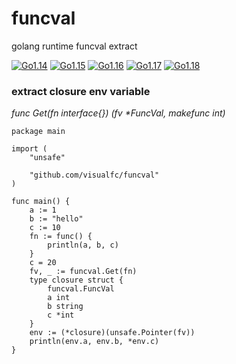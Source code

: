 # funcval
golang runtime funcval extract

[![Go1.14](https://github.com/visualfc/funcval/workflows/Go1.14/badge.svg)](https://github.com/visualfc/funcval/actions?query=workflow%3AGo1.14)
[![Go1.15](https://github.com/visualfc/funcval/workflows/Go1.15/badge.svg)](https://github.com/visualfc/funcval/actions?query=workflow%3AGo1.15)
[![Go1.16](https://github.com/visualfc/funcval/workflows/Go1.16/badge.svg)](https://github.com/visualfc/funcval/actions?query=workflow%3AGo1.16)
[![Go1.17](https://github.com/visualfc/funcval/workflows/Go1.17/badge.svg)](https://github.com/visualfc/funcval/actions?query=workflow%3AGo1.17)
[![Go1.18](https://github.com/visualfc/funcval/workflows/Go1.18/badge.svg)](https://github.com/visualfc/funcval/actions?query=workflow%3AGo1.18)

### extract closure env variable

_func Get(fn interface{}) (fv *FuncVal, makefunc int)_

```
package main

import (
	"unsafe"

	"github.com/visualfc/funcval"
)

func main() {
	a := 1
	b := "hello"
	c := 10
	fn := func() {
		println(a, b, c)
	}
	c = 20
	fv, _ := funcval.Get(fn)
	type closure struct {
		funcval.FuncVal
		a int
		b string
		c *int
	}
	env := (*closure)(unsafe.Pointer(fv))
	println(env.a, env.b, *env.c)
}

```
